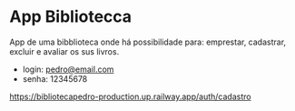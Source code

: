 # App Bibliotecca

App de uma bibblioteca onde há possibilidade para: emprestar, cadastrar, excluir e avaliar os sus livros.

- login: pedro@email.com
- senha: 12345678

https://bibliotecapedro-production.up.railway.app/auth/cadastro

